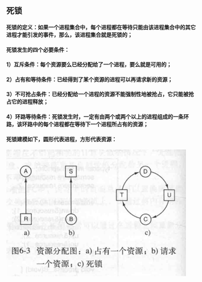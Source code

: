 ## 死锁
#### 死锁的定义：如果一个进程集合中，每个进程都在等待只能由该进程集合中的其它进程才能引发的事件，那么，该进程集合就是死锁的；
#### 死锁发生的四个必要条件：
#### 1）互斥条件：每个资源要么已经分配给了一个进程，要么就是可用的；
#### 2）占有和等待条件：已经得到了某个资源的进程可以再请求新的资源；
#### 3）不可抢占条件：已经分配给一个进程的资源不能强制性地被抢占，它只能被抢占它的进程释放；
#### 4）环路等待条件：死锁发生时，一定有由两个或两个以上的进程组成的一条环路，该环路中的每个进程都在等待下一个进程所占有的资源； 

#### 死锁建模如下，圆形代表进程，方形代表资源：

![](../resource/操作系统/死锁示例图.png)